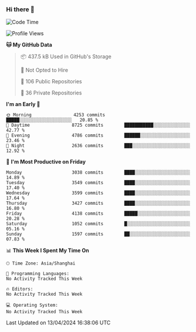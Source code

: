 ### Hi there 👋

<!--
**qbosen/qbosen** is a ✨ _special_ ✨ repository because its `README.md` (this file) appears on your GitHub profile.

Here are some ideas to get you started:

- 🔭 I’m currently working on ...
- 🌱 I’m currently learning ...
- 👯 I’m looking to collaborate on ...
- 🤔 I’m looking for help with ...
- 💬 Ask me about ...
- 📫 How to reach me: ...
- 😄 Pronouns: ...
- ⚡ Fun fact: ...
-->

<!--START_SECTION:waka-->
![Code Time](http://img.shields.io/badge/Code%20Time-2%2C111%20hrs%2036%20mins-blue)

![Profile Views](http://img.shields.io/badge/Profile%20Views-6-blue)

**🐱 My GitHub Data** 

> 📦 437.5 kB Used in GitHub's Storage 
 > 
> 🚫 Not Opted to Hire
 > 
> 📜 106 Public Repositories 
 > 
> 🔑 36 Private Repositories 
 > 
**I'm an Early 🐤** 

```text
🌞 Morning                4253 commits        █████░░░░░░░░░░░░░░░░░░░░   20.85 % 
🌆 Daytime                8725 commits        ███████████░░░░░░░░░░░░░░   42.77 % 
🌃 Evening                4786 commits        ██████░░░░░░░░░░░░░░░░░░░   23.46 % 
🌙 Night                  2636 commits        ███░░░░░░░░░░░░░░░░░░░░░░   12.92 % 
```
📅 **I'm Most Productive on Friday** 

```text
Monday                   3038 commits        ████░░░░░░░░░░░░░░░░░░░░░   14.89 % 
Tuesday                  3549 commits        ████░░░░░░░░░░░░░░░░░░░░░   17.40 % 
Wednesday                3599 commits        ████░░░░░░░░░░░░░░░░░░░░░   17.64 % 
Thursday                 3427 commits        ████░░░░░░░░░░░░░░░░░░░░░   16.80 % 
Friday                   4138 commits        █████░░░░░░░░░░░░░░░░░░░░   20.28 % 
Saturday                 1052 commits        █░░░░░░░░░░░░░░░░░░░░░░░░   05.16 % 
Sunday                   1597 commits        ██░░░░░░░░░░░░░░░░░░░░░░░   07.83 % 
```


📊 **This Week I Spent My Time On** 

```text
🕑︎ Time Zone: Asia/Shanghai

💬 Programming Languages: 
No Activity Tracked This Week

🔥 Editors: 
No Activity Tracked This Week

💻 Operating System: 
No Activity Tracked This Week
```


 Last Updated on 13/04/2024 16:38:06 UTC
<!--END_SECTION:waka-->
